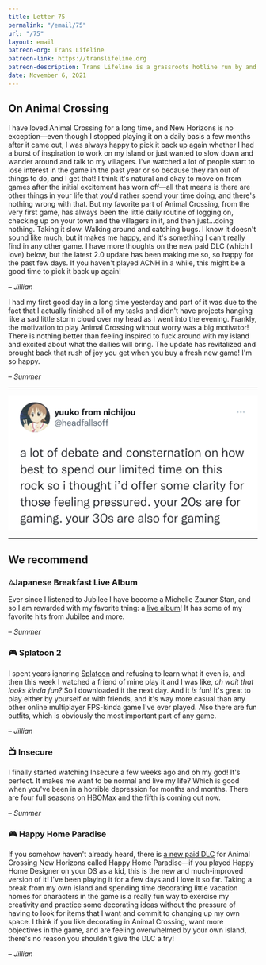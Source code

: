 ```yaml
---
title: Letter 75
permalink: "/email/75"
url: "/75"
layout: email
patreon-org: Trans Lifeline
patreon-link: https://translifeline.org
patreon-description: Trans Lifeline is a grassroots hotline run by and for trans people, offering direct emotional and financial support to trans people in crisis. 
date: November 6, 2021
---
```


## On Animal Crossing

I have loved Animal Crossing for a long time, and New Horizons is no exception—even though I stopped playing it on a daily basis a few months after it came out, I was always happy to pick it back up again whether I had a burst of inspiration to work on my island or just wanted to slow down and wander around and talk to my villagers. I've watched a lot of people start to lose interest in the game in the past year or so because they ran out of things to do, and I get that! I think it's natural and okay to move on from games after the initial excitement has worn off—all that means is there are other things in your life that you'd rather spend your time doing, and there's nothing wrong with that. But my favorite part of Animal Crossing, from the very first game, has always been the little daily routine of logging on, checking up on your town and the villagers in it, and then just...doing nothing. Taking it slow. Walking around and catching bugs. I know it doesn't sound like much, but it makes me happy, and it's something I can't really find in any other game. I have more thoughts on the new paid DLC (which I love) below, but the latest 2.0 update has been making me so, so happy for the past few days. If you haven't played ACNH in a while, this might be a good time to pick it back up again!

– *Jillian*

I had my first good day in a long time yesterday and part of it was due to the fact that I actually finished all of my tasks and didn't have projects hanging like a sad little storm cloud over my head as I went into the evening. Frankly, the motivation to play Animal Crossing without worry was a big motivator! There is nothing better than feeling inspired to fuck around with my island and excited about what the dailies will bring. The update has revitalized and brought back that rush of joy you get when you buy a fresh new game! I'm so happy.

– *Summer*


<hr>

<a href="https://twitter.com/headfallsoff/status/1391887092968480771">
  <img src="/assets/images/tweets/75.jpeg" class="tweet">
</a>

<hr>

## We recommend

### 🎶Japanese Breakfast Live Album

Ever since I listened to Jubilee I have become a Michelle Zauner Stan, and so I am rewarded with my favorite thing: a [live album](https://open.spotify.com/album/6v1WdsONXHBh8sCWCQWYUJ?si=T26GOKbvSwG7NCmdBmzyuQ&utm_source=copy-link)! It has some of my favorite hits from Jubilee and more. 

– *Summer*

### 🎮 Splatoon 2

I spent years ignoring [Splatoon](https://www.nintendo.com/games/detail/splatoon-2-switch/) and refusing to learn what it even is, and then this week I watched a friend of mine play it and I was like, *oh wait that looks kinda fun?* So I downloaded it the next day. And it *is* fun! It's great to play either by yourself or with friends, and it's way more casual than any other online multiplayer FPS-kinda game I've ever played. Also there are fun outfits, which is obviously the most important part of any game.

– *Jillian*

### 📺 Insecure

I finally started watching Insecure a few weeks ago and oh my god! It's perfect. It makes me want to be normal and live my life? Which is good when you've been in a horrible depression for months and months. There are four full seasons on HBOMax and the fifth is coming out now. 

– *Summer*

### 🎮 Happy Home Paradise

If you somehow haven't already heard, there is [a new paid DLC](https://www.nintendo.com/whatsnew/detail/2021/animal-crossing-new-horizons-happy-home-paradise-dlc-available-now/) for Animal Crossing New Horizons called Happy Home Paradise—if you played Happy Home Designer on your DS as a kid, this is the new and much-improved version of it! I've been playing it for a few days and I love it so far. Taking a break from my own island and spending time decorating little vacation homes for characters in the game is a really fun way to exercise my creativity and practice some decorating ideas without the pressure of having to look for items that I want and commit to changing up my own space. I think if you like decorating in Animal Crossing, want more objectives in the game, and are feeling overwhelmed by your own island, there's no reason you shouldn't give the DLC a try!

– *Jillian*